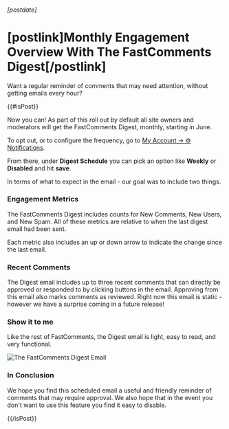 ###### [postdate]
# [postlink]Monthly Engagement Overview With The FastComments Digest[/postlink]

Want a regular reminder of comments that may need attention, without getting emails every hour?

{{#isPost}}

Now you can! As part of this roll out by default all site owners and moderators will get the FastComments Digest, monthly, starting in June.

To opt out, or to configure the frequency, go to <a href="https://fastcomments.com/auth/my-account/edit-notifications" target="_blank">My Account -> ⚙️ Notifications</a>.

From there, under **Digest Schedule** you can pick an option like **Weekly** or **Disabled** and hit **save**.

In terms of what to expect in the email - our goal was to include two things.

### Engagement Metrics

The FastComments Digest includes counts for New Comments, New Users, and New Spam. All of these metrics are relative to when the last digest email had been sent.

Each metric also includes an up or down arrow to indicate the change since the last email.

### Recent Comments

The Digest email includes up to three recent comments that can directly be approved or responded to by clicking buttons in the email. Approving from this email also
marks comments as reviewed. Right now this email is static - however we have a surprise coming in a future release!

### Show it to me

Like the rest of FastComments, the Digest email is light, easy to read, and very functional.

<img 
    data-src="images/fc-digest-email.png"
    alt="The FastComments Digest Email"
    title="The FastComments Digest Email"
    class='lozad' />

### In Conclusion

We hope you find this scheduled email a useful and friendly reminder of comments that may require approval. We also hope that in the event you don't want
to use this feature you find it easy to disable.

{{/isPost}}

